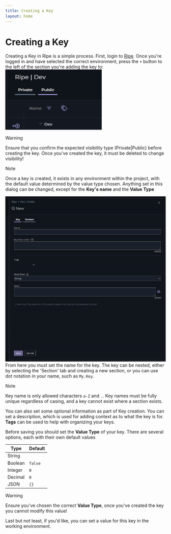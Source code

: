 ```yaml
---
title: Creating a Key
layout: home
---
```

# Creating a Key

Creating a Key in Ripe is a simple process. First, login to [Ripe](https://app.ripecloud.io). Once you're logged in and have selected the correct environment, press the `+` button to the left of the section you're adding the key to:
![Add a key in Ripe](../img/cak-1.png "Add a key in Ripe")
> [!WARNING]
>
> Ensure that you confirm the expected visibility type (Private|Public) before creating the key. Once you've created the key, it must be deleted to change visibility!

> [!NOTE]
> 
> Once a key is created, it exists in any environment within the project, with the default value determined by the value type chosen. Anything set in this dialog can be changed, except for the **Key's name** and the **Value Type**

![Configure the key](../img/cak-2.png "Configure the key")
From here you must set the name for the key. The key can be nested, either by selecting the 'Section' tab and creating a new section, or you can use dot notation in your name, such as `My.Key`.
> [!NOTE]
>
> Key name is only allowed characters `a-Z` and `.`. Key names must be fully unique regardless of casing, and a key cannot exist where a section exists.

You can also set some optional information as part of Key creation. You can set a description, which is used for adding context as to what the key is for. **Tags** can be used to help with organizing your keys.

Before saving you should set the **Value Type** of your key. There are several options, each with their own default values

Type|Default
-|-
String|` `
Boolean|`false`
Integer|`0`
Decimal|`0`
JSON|`{}`

> [!Warning]
>
> Ensure you've chosen the correct **Value Type**, once you've created the key you cannot modify this value!

Last but not least, if you'd like, you can set a value for this key in the working environment.